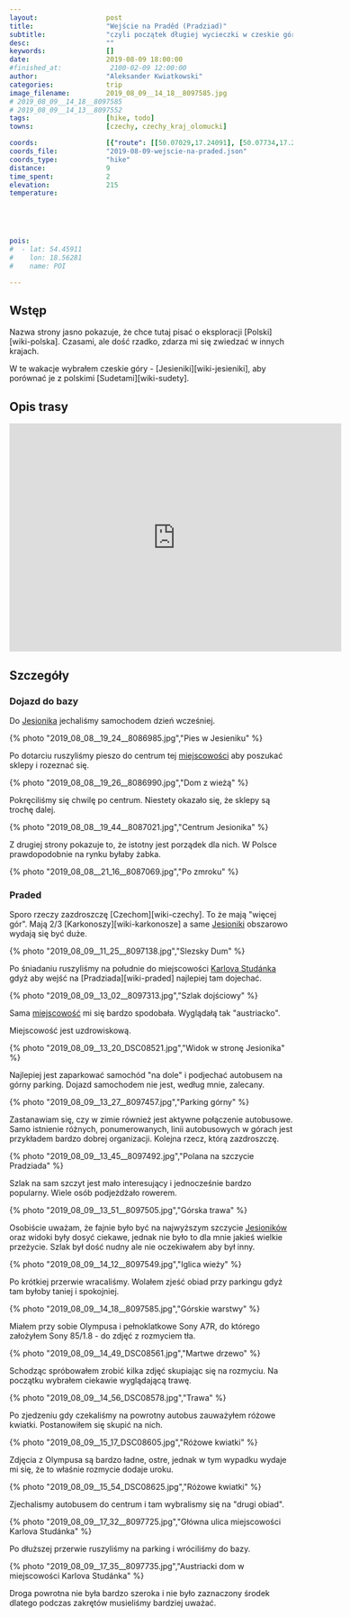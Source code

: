 ```yaml
---
layout:                 post
title:                  "Wejście na Praděd (Pradziad)"
subtitle:               "czyli początek długiej wycieczki w czeskie góry"
desc:                   ""
keywords:               []
date:                   2019-08-09 18:00:00
#finished_at:            2100-02-09 12:00:00
author:                 "Aleksander Kwiatkowski"
categories:             trip
image_filename:         2019_08_09__14_18__8097585.jpg
# 2019_08_09__14_18__8097585
# 2019_08_09__14_13__8097552
tags:                   [hike, todo]
towns:                  [czechy, czechy_kraj_olomucki]

coords:                 [{"route": [[50.07029,17.24091], [50.07734,17.21963], [50.08340,17.22169], [50.08395,17.23370]], "type": "hike"}]
coords_file:            "2019-08-09-wejscie-na-praded.json"
coords_type:            "hike"
distance:               9
time_spent:             2
elevation:              215
temperature:            





pois:
#  - lat: 54.45911
#    lon: 18.56281
#    name: POI

---
```


[wiki-kraj-olomucki]: https://pl.wikipedia.org/wiki/Kraj_o%C5%82omuniecki
[wiki-jesioniki]: https://pl.wikipedia.org/wiki/Jesioniki
[wiki-pradziad]: https://pl.wikipedia.org/wiki/Pradziad
[wiki-karlova-studanka]: https://pl.wikipedia.org/wiki/Karlova_Stud%C3%A1nka
[wiki-jesionik]: https://pl.wikipedia.org/wiki/Jesionik

[slezsky-dum]: https://www.horskelazne.cz/slezsky-dum


## Wstęp

Nazwa strony jasno pokazuje, że chce tutaj pisać o eksploracji
[Polski][wiki-polska]. Czasami, ale dość rzadko, zdarza mi się zwiedzać
w innych krajach.

W te wakacje wybrałem czeskie góry - [Jesieniki][wiki-jesieniki], aby porównać
je z polskimi [Sudetami][wiki-sudety].

## Opis trasy

<iframe height='405' width='590' frameborder='0' allowtransparency='true' scrolling='no' src='https://www.strava.com/activities/2630749977/embed/c52d126ab5d917c071a9e602ee1bb0abefed6b50'></iframe>

## Szczegóły

### Dojazd do bazy

Do [Jesionika][wiki-jesionik] jechaliśmy samochodem dzień wcześniej.

{% photo "2019_08_08__19_24__8086985.jpg","Pies w Jesieniku" %}

Po dotarciu ruszyliśmy pieszo do centrum tej [miejscowości][wiki-jesionik]
aby poszukać sklepy i rozeznać się.

{% photo "2019_08_08__19_26__8086990.jpg","Dom z wieżą" %}

Pokręciliśmy się chwilę po centrum. Niestety okazało się, że sklepy
są trochę dalej.

{% photo "2019_08_08__19_44__8087021.jpg","Centrum Jesionika" %}

Z drugiej strony pokazuje to, że istotny jest porządek dla nich.
W Polsce prawdopodobnie na rynku byłaby żabka.

{% photo "2019_08_08__21_16__8087069.jpg","Po zmroku" %}

### Praded

Sporo rzeczy zazdroszczę [Czechom][wiki-czechy]. To że mają "więcej gór".
Mają 2/3 [Karkonoszy][wiki-karkonosze] a same [Jesioniki][wiki-jesioniki]
obszarowo wydają się być duże.

{% photo "2019_08_09__11_25__8097138.jpg","Slezsky Dum" %}

Po śniadaniu ruszyliśmy na południe do miejscowości
[Karlova Studánka][wiki-karlova-studanka] gdyż aby wejść na
[Pradziada][wiki-praded] najlepiej tam dojechać.

{% photo "2019_08_09__13_02__8097313.jpg","Szlak dojściowy" %}

Sama [miejscowość][wiki-karlova-studanka] mi się bardzo spodobała.
Wyglądałą tak "austriacko".

Miejscowość jest uzdrowiskową.

{% photo "2019_08_09__13_20_DSC08521.jpg","Widok w stronę Jesionika" %}

Najlepiej jest zaparkować samochód "na dole" i podjechać autobusem na górny
parking. Dojazd samochodem nie jest, według mnie, zalecany.

{% photo "2019_08_09__13_27__8097457.jpg","Parking górny" %}

Zastanawiam się, czy w zimie również jest aktywne połączenie autobusowe.
Samo istnienie różnych, ponumerowanych, linii autobusowych w górach jest
przykładem bardzo dobrej organizacji. Kolejna rzecz, którą zazdroszczę.

{% photo "2019_08_09__13_45__8097492.jpg","Polana na szczycie Pradziada" %}

Szlak na sam szczyt jest mało interesujący i jednocześnie bardzo popularny.
Wiele osób podjeżdżało rowerem.

{% photo "2019_08_09__13_51__8097505.jpg","Górska trawa" %}

Osobiście uważam, że fajnie było być na najwyższym szczycie
[Jesioników][wiki-jesioniki] oraz widoki były dosyć ciekawe, jednak nie było
to dla mnie jakieś wielkie przeżycie. Szlak był dość nudny ale nie
oczekiwałem aby był inny.

{% photo "2019_08_09__14_12__8097549.jpg","Iglica wieży" %}

Po krótkiej przerwie wracaliśmy. Wolałem zjeść obiad przy parkingu gdyż
tam byłoby taniej i spokojniej.

{% photo "2019_08_09__14_18__8097585.jpg","Górskie warstwy" %}

Miałem przy sobie Olympusa i pełnoklatkowe Sony A7R, do którego założyłem
Sony 85/1.8 - do zdjęć z rozmyciem tła.

{% photo "2019_08_09__14_49_DSC08561.jpg","Martwe drzewo" %}

Schodząc spróbowałem zrobić kilka zdjęć skupiając się na rozmyciu.
Na początku wybrałem ciekawie wyglądającą trawę.

{% photo "2019_08_09__14_56_DSC08578.jpg","Trawa" %}

Po zjedzeniu gdy czekaliśmy na powrotny autobus zauważyłem różowe kwiatki.
Postanowiłem się skupić na nich.

{% photo "2019_08_09__15_17_DSC08605.jpg","Różowe kwiatki" %}

Zdjęcia z Olympusa są bardzo ładne, ostre, jednak w tym wypadku wydaje mi się,
że to właśnie rozmycie dodaje uroku.

{% photo "2019_08_09__15_54_DSC08625.jpg","Różowe kwiatki" %}

Zjechalismy autobusem do centrum i tam wybralismy się na "drugi obiad".

{% photo "2019_08_09__17_32__8097725.jpg","Główna ulica miejscowości Karlova Studánka" %}

Po dłuższej przerwie ruszyliśmy na parking i wróciliśmy do bazy.

{% photo "2019_08_09__17_35__8097735.jpg","Austriacki dom w miejscowości Karlova Studánka" %}

Droga powrotna nie była bardzo szeroka i nie było zaznaczony środek dlatego podczas
zakrętów musieliśmy bardziej uważać.
